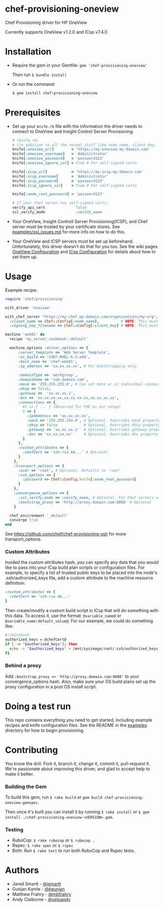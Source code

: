 # chef-provisioning-oneview
Chef Provisioning driver for HP OneView

Currently supports OneView v1.2.0 and ICsp v7.4.0

# Installation

- Require the gem in your Gemfile: `gem 'chef-provisioning-oneview'`
  
  Then run `$ bundle install`
- Or run the command:
  
  ```ruby
  $ gem install chef-provisioning-oneview
  ```



# Prerequisites
- Set up your `knife.rb` file with the information the driver needs to connect to OneView and Insight Control Server Provisioning
  
  ```ruby
  # (knife.rb)
  # (in addition to all the normal stuff like node_name, client_key, validation_client_name, validation_key, chef_server_url, etc.)
  knife[:oneview_url]        = 'https://my-oneview.my-domain.com'
  knife[:oneview_username]   = 'Administrator'
  knife[:oneview_password]   = 'password123'
  knife[:oneview_ignore_ssl] = true # For self-signed certs
  
  knife[:icsp_url]           = 'https://my-icsp.my-domain.com'
  knife[:icsp_username]      = 'Administrator'
  knife[:icsp_password]      = 'password123'
  knife[:icsp_ignore_ssl]    = true # For self-signed certs
  
  knife[:node_root_password] = 'password123'
  
  # If your Chef server has self-signed certs:
  verify_api_cert              false
  ssl_verify_mode              :verify_none
  ```

- Your OneView, Insight Controll Server Provisioning(ICSP), and Chef server must be trusted by your certificate stores. See [examples/ssl_issues.md](examples/ssl_issues.md) for more info on how to do this.
- Your OneView and ICSP servers must be set up beforehand. Unfortunately, this driver doesn't do that for you too. See the wiki pages [OneView Configuration](https://github.com/HewlettPackard/chef-provisioning-oneview/wiki/OneView-Configuration) and [ICsp Configuration](https://github.com/HewlettPackard/chef-provisioning-oneview/wiki/ICsp-Configuration) for details about how to set them up.

# Usage

Example recipe:
```ruby
require 'chef/provisioning'

with_driver 'oneview'

with_chef_server "https://my-chef.my-domain.com/organizations/my-org",
  :client_name => Chef::Config[:node_name],          # NOTE: This must have node & client creation privileges (ie admin group)
  :signing_key_filename => Chef::Config[:client_key] # NOTE: This must have node & client creation privileges (ie admin group)

machine 'web01' do
  recipe 'my_server_cookbook::default'

  machine_options :driver_options => {
      :server_template => 'Web Server Template',
      :os_build => 'CHEF-RHEL-6.5-x64',
      :host_name => 'chef-web01',
      :ip_address => 'xx.xx.xx.xx', # For bootstrapping only.
      
      :domainType => 'workgroup',
      :domainName => 'sub.domain.com',
      :mask => '255.255.255.0', # Can set here or in individual connections below
      :dhcp => false,
      :gateway =>  'xx.xx.xx.1',
      :dns => 'xx.xx.xx.xx,xx.xx.xx.xx,xx.xx.xx.xx',
      :connections => {
        #1 => { ... } (Reserved for PXE on our setup)
        2 => {
          :ip4Address => 'xx.xx.xx.xx',
          :mask => '255.255.254.0', # Optional. Overrides mask property above
          :dhcp => false            # Optional. Overrides dhcp property above
          :gateway => 'xx.xx.xx.1'  # Optional. Overrides gateway property above
          :dns => 'xx.xx.xx.xx'     # Optional. Overrides dns property above
        }
      },
      :custom_attributes => {
        :chefCert => 'ssh-rsa AA...' # Optional
      }
    },
    :transport_options => {
      :user => 'root', # Optional. Defaults to 'root'
      :ssh_options => {
        :password => Chef::Config.knife[:node_root_password]
      }
    },
    :convergence_options => {
      :ssl_verify_mode => :verify_none, # Optional. For Chef servers with self-signed certs
      :bootstrap_proxy => 'http://proxy.domain.com:8080' # Optional
    }

  chef_environment '_default'
  converge true
end
```

See https://github.com/chef/chef-provisioning-ssh for more transport_options.

### Custom Attributes
Insided the custom attributes hash, you can specify any data that you would like to pass into your ICsp build plan scripts or configuration files. For example, to specify a list of trusted public keys to be placed into the node's .ssh/authorized_keys file, add a custom attribute to the machine resource definition:

```ruby
:custom_attributes => {
  :chefCert => 'ssh-rsa AA...'
}
```

Then create/modify a custom build script in ICsp that will do something with this data. To access it, use the format: `@variable_name@` or `@variable_name:default_value@`. For our example, we could do something like:

```bash
#!/bin/bash
authorized_keys = @chefCert@
if [ -n "$authorized_keys"]; then
  echo -e "$authorized_keys" > /mnt/sysimage/root/.ssh/authorized_keys
fi
```

### Behind a proxy
Add `:bootstrap_proxy => 'http://proxy.domain.com:8080'` to your convergence_options hash.
Also, make sure your OS build plans set up the proxy configuration in a post OS install script.


# Doing a test run
This repo contains everything you need to get started, including example recipes and knife configuration files. See the README in the [examples](examples/) directory for how to begin provisioning.


# Contributing
You know the drill. Fork it, branch it, change it, commit it, pull-request it. We're passionate about improving this driver, and glad to accept help to make it better.

### Building the Gem
To build this gem, run `$ rake build` or `gem build chef-provisioning-oneview.gemspec`.

Then once it's built you can install it by running `$ rake install` or `$ gem install ./chef-provisioning-oneview-<VERSION>.gem`.

### Testing
- RuboCop: `$ rake rubocop` or `$ rubocop .`
- Rspec: `$ rake spec` or `$ rspec`
- Both: Run `$ rake test` to run both RuboCop and Rspec tests.

# Authors
 - Jared Smartt - [@jsmartt](https://github.com/jsmartt)
 - Gunjan Kamle - [@kgunjan](https://github.com/kgunjan)
 - Matthew Frahry - [@mbfrahry](https://github.com/mbfrahry)
 - Andy Claiborne - [@veloandy](https://github.com/veloandy)
